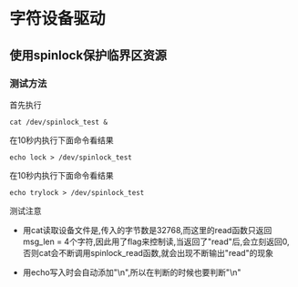 # 字符设备驱动

## 使用spinlock保护临界区资源

### 测试方法

首先执行

	cat /dev/spinlock_test &

在10秒内执行下面命令看结果

	echo lock > /dev/spinlock_test

在10秒内执行下面命令看结果

	echo trylock > /dev/spinlock_test

测试注意

- 用cat读取设备文件是,传入的字节数是32768,而这里的read函数只返回msg_len = 4个字符,因此用了flag来控制读,当返回了"read"后,会立刻返回0,否则cat会不断调用spinlock_read函数,就会出现不断输出"read"的现象

- 用echo写入时会自动添加"\n",所以在判断的时候也要判断"\n"
